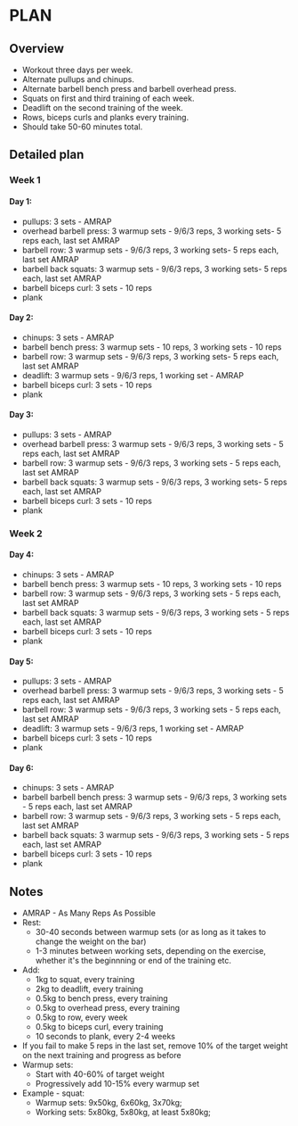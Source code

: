 # PLAN

## Overview
* Workout three days per week.
* Alternate pullups and chinups.
* Alternate barbell bench press and barbell overhead press.
* Squats on first and third training of each week.
* Deadlift on the second training of the week.
* Rows, biceps curls and planks every training.
* Should take 50-60 minutes total.

## Detailed plan

### Week 1
#### Day 1:
* pullups: 3 sets - AMRAP
* overhead barbell press: 3 warmup sets - 9/6/3 reps, 3 working sets- 5 reps each, last set AMRAP
* barbell row: 3 warmup sets - 9/6/3 reps, 3 working sets- 5 reps each, last set AMRAP
* barbell back squats: 3 warmup sets - 9/6/3 reps, 3 working sets- 5 reps each, last set AMRAP
* barbell biceps curl: 3 sets - 10 reps
* plank

#### Day 2:
* chinups: 3 sets - AMRAP
* barbell bench press: 3 warmup sets - 10 reps, 3 working sets - 10 reps
* barbell row: 3 warmup sets - 9/6/3 reps, 3 working sets- 5 reps each, last set AMRAP
* deadlift: 3 warmup sets - 9/6/3 reps, 1 working set - AMRAP
* barbell biceps curl: 3 sets - 10 reps
* plank

#### Day 3:
* pullups: 3 sets - AMRAP
* overhead barbell press: 3 warmup sets - 9/6/3 reps, 3 working sets - 5 reps each, last set AMRAP
* barbell row: 3 warmup sets - 9/6/3 reps, 3 working sets - 5 reps each, last set AMRAP
* barbell back squats: 3 warmup sets - 9/6/3 reps, 3 working sets- 5 reps each, last set AMRAP
* barbell biceps curl: 3 sets - 10 reps
* plank

### Week 2
#### Day 4:
* chinups: 3 sets - AMRAP
* barbell bench press: 3 warmup sets - 10 reps, 3 working sets - 10 reps
* barbell row: 3 warmup sets - 9/6/3 reps, 3 working sets - 5 reps each, last set AMRAP
* barbell back squats: 3 warmup sets - 9/6/3 reps, 3 working sets - 5 reps each, last set AMRAP
* barbell biceps curl: 3 sets - 10 reps
* plank

#### Day 5:
* pullups: 3 sets - AMRAP
* overhead barbell press: 3 warmup sets - 9/6/3 reps, 3 working sets - 5 reps each, last set AMRAP
* barbell row: 3 warmup sets - 9/6/3 reps, 3 working sets - 5 reps each, last set AMRAP
* deadlift: 3 warmup sets - 9/6/3 reps, 1 working set - AMRAP
* barbell biceps curl: 3 sets - 10 reps
* plank

#### Day 6:
* chinups: 3 sets - AMRAP
* barbell barbell bench press: 3 warmup sets - 9/6/3 reps, 3 working sets - 5 reps each, last set AMRAP
* barbell row: 3 warmup sets - 9/6/3 reps, 3 working sets - 5 reps each, last set AMRAP
* barbell back squats: 3 warmup sets - 9/6/3 reps, 3 working sets - 5 reps each, last set AMRAP
* barbell biceps curl: 3 sets - 10 reps
* plank

## Notes
* AMRAP - As Many Reps As Possible
* Rest:
   * 30-40 seconds between warmup sets (or as long as it takes to change the weight on the bar)
   * 1-3 minutes between working sets, depending on the exercise, whether it's the beginnning or end of the training etc.
* Add:
    * 1kg to squat, every training
    * 2kg to deadlift, every training
    * 0.5kg to bench press, every training
    * 0.5kg to overhead press, every training
    * 0.5kg to row, every week
    * 0.5kg to biceps curl, every training
    * 10 seconds to plank, every 2-4 weeks
* If you fail to make 5 reps in the last set, remove 10% of the target weight on the next training and progress as before
* Warmup sets:
    * Start with 40-60% of target weight
    * Progressively add 10-15% every warmup set
 * Example - squat:
   * Warmup sets: 9x50kg, 6x60kg, 3x70kg;
   * Working sets: 5x80kg, 5x80kg, at least 5x80kg;
